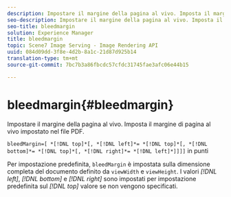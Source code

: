 ```yaml
---
description: Impostare il margine della pagina al vivo. Imposta il margine di pagina al vivo impostato nel file PDF.
seo-description: Impostare il margine della pagina al vivo. Imposta il margine di pagina al vivo impostato nel file PDF.
seo-title: bleedmargin
solution: Experience Manager
title: bleedmargin
topic: Scene7 Image Serving - Image Rendering API
uuid: 084d09dd-3f8e-4d2b-8a1c-21d87d925b14
translation-type: tm+mt
source-git-commit: 7bc7b3a86fbcdc57cfdc31745fae3afc06e44b15

---
```



# bleedmargin{#bleedmargin}

Impostare il margine della pagina al vivo. Imposta il margine di pagina al vivo impostato nel file PDF.

`bleedMargin=[ *[!DNL top]*[, *[!DNL left]*= *[!DNL top]*[, *[!DNL bottom]*= *[!DNL top]*[, *[!DNL right]*= *[!DNL left]*]]]]` in punti

Per impostazione predefinita, `bleedMargin` è impostata sulla dimensione completa del documento definito da `viewWidth` e `viewHeight`. I valori *[!DNL left]*, *[!DNL bottom]* e *[!DNL right]* sono impostati per impostazione predefinita sul *[!DNL top]* valore se non vengono specificati.
